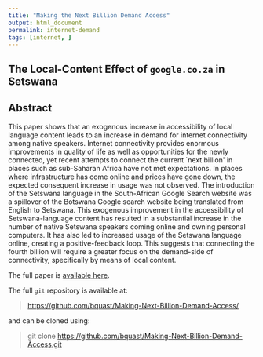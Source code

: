 ```yaml
---
title: "Making the Next Billion Demand Access"
output: html_document
permalink: internet-demand
tags: [internet, ]
---
```


## The Local-Content Effect of `google.co.za` in Setswana

## Abstract

This paper shows that an exogenous increase in accessibility of local language content leads to an increase in demand for internet connectivity among native speakers. Internet connectivity provides enormous improvements in quality of life as well as opportunities for the newly connected, yet recent attempts to connect the current `next billion' in places such as sub-Saharan Africa have not met expectations. In places where infrastructure has come online and prices have gone down, the expected consequent increase in usage was not observed. The introduction of the Setswana language in the South-African Google Search website was a spillover of the Botswana Google search website being translated from English to Setswana. This exogenous improvement in the accessibility of Setswana-language content has resulted in a substantial increase in the number of native Setswana speakers coming online and owning personal computers. It has also led to increased usage of the Setswana language online, creating a positive-feedback loop. This suggests that connecting the fourth billion will require a greater focus on the demand-side of connectivity, specifically by means of local content.

The full paper is [available here](https://github.com/bquast/Making-Next-Billion-Demand-Access/man/Making-Next-Billion-Demand-Access.pdf/).

The full `git` repository is available at:

> https://github.com/bquast/Making-Next-Billion-Demand-Access/

and can be cloned using:

> git clone https://github.com/bquast/Making-Next-Billion-Demand-Access.git

